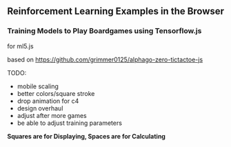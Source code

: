 ## Reinforcement Learning Examples in the Browser
### Training Models to Play Boardgames using Tensorflow.js

for ml5.js

based on https://github.com/grimmer0125/alphago-zero-tictactoe-js


TODO:
- mobile scaling
- better colors/square stroke
- drop animation for c4
- design overhaul
- adjust after more games
- be able to adjust training parameters

**Squares are for Displaying, Spaces are for Calculating**
